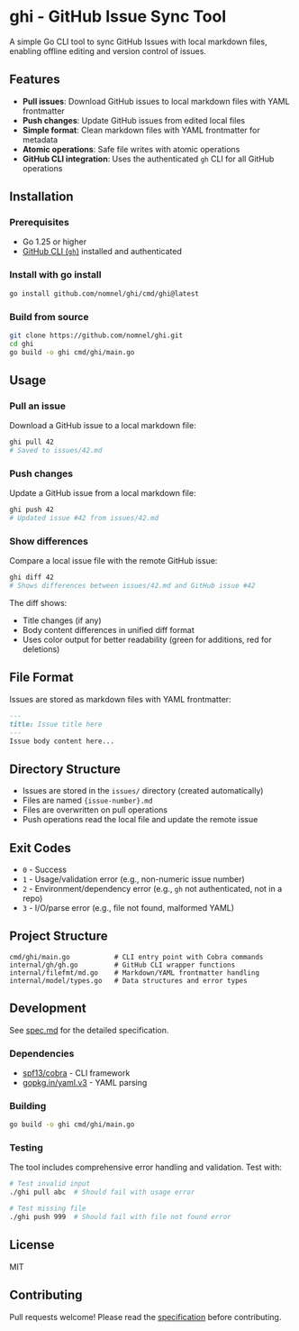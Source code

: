 # ghi - GitHub Issue Sync Tool

A simple Go CLI tool to sync GitHub Issues with local markdown files, enabling offline editing and version control of issues.

## Features

- **Pull issues**: Download GitHub issues to local markdown files with YAML frontmatter
- **Push changes**: Update GitHub issues from edited local files
- **Simple format**: Clean markdown files with YAML frontmatter for metadata
- **Atomic operations**: Safe file writes with atomic operations
- **GitHub CLI integration**: Uses the authenticated `gh` CLI for all GitHub operations

## Installation

### Prerequisites

- Go 1.25 or higher
- [GitHub CLI (`gh`)](https://cli.github.com/) installed and authenticated

### Install with go install

```bash
go install github.com/nomnel/ghi/cmd/ghi@latest
```

### Build from source

```bash
git clone https://github.com/nomnel/ghi.git
cd ghi
go build -o ghi cmd/ghi/main.go
```

## Usage

### Pull an issue

Download a GitHub issue to a local markdown file:

```bash
ghi pull 42
# Saved to issues/42.md
```

### Push changes

Update a GitHub issue from a local markdown file:

```bash
ghi push 42
# Updated issue #42 from issues/42.md
```

### Show differences

Compare a local issue file with the remote GitHub issue:

```bash
ghi diff 42
# Shows differences between issues/42.md and GitHub issue #42
```

The diff shows:
- Title changes (if any)
- Body content differences in unified diff format
- Uses color output for better readability (green for additions, red for deletions)

## File Format

Issues are stored as markdown files with YAML frontmatter:

```markdown
---
title: Issue title here
---
Issue body content here...
```

## Directory Structure

- Issues are stored in the `issues/` directory (created automatically)
- Files are named `{issue-number}.md`
- Files are overwritten on pull operations
- Push operations read the local file and update the remote issue

## Exit Codes

- `0` - Success
- `1` - Usage/validation error (e.g., non-numeric issue number)
- `2` - Environment/dependency error (e.g., `gh` not authenticated, not in a repo)
- `3` - I/O/parse error (e.g., file not found, malformed YAML)

## Project Structure

```
cmd/ghi/main.go           # CLI entry point with Cobra commands
internal/gh/gh.go         # GitHub CLI wrapper functions
internal/filefmt/md.go    # Markdown/YAML frontmatter handling
internal/model/types.go   # Data structures and error types
```

## Development

See [spec.md](spec.md) for the detailed specification.

### Dependencies

- [spf13/cobra](https://github.com/spf13/cobra) - CLI framework
- [gopkg.in/yaml.v3](https://gopkg.in/yaml.v3) - YAML parsing

### Building

```bash
go build -o ghi cmd/ghi/main.go
```

### Testing

The tool includes comprehensive error handling and validation. Test with:

```bash
# Test invalid input
./ghi pull abc  # Should fail with usage error

# Test missing file
./ghi push 999  # Should fail with file not found error
```

## License

MIT

## Contributing

Pull requests welcome! Please read the [specification](spec.md) before contributing.